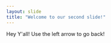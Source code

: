 ```yaml
---
layout: slide
title: "Welcome to our second slide!"
---
```

Hey Y'all!
Use the left arrow to go back!
